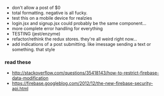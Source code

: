 - don't allow a post of $0
- total formatting. negative is all fucky.
- test this on a mobile device for realzies
- login.jsx and signup.jsx could probably be the same component...
- more complete error handling for everything
- TESTING (jest/enzyme)
- refactor/rethink the redux stores. they're all weird right now...
- add indications of a post submitting. like imessage sending a text or something. that style

### read these
- http://stackoverflow.com/questions/35418143/how-to-restrict-firebase-data-modification
- https://firebase.googleblog.com/2012/12/the-new-firebase-security-api.html
